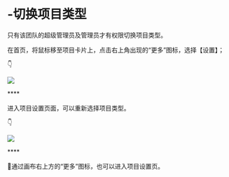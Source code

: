 # -切换项目类型

只有该团队的超级管理员及管理员才有权限切换项目类型。 

在首页，将鼠标移至项目卡片上，点击右上角出现的“更多”图标，选择【设置】； 

👇

![](https://images-cdn.shimo.im/2q7vFNB9TP0FcJJJ/6.png!thumbnail)

\*\*\*\*

进入项目设置页面，可以重新选择项目类型。 

👇

![](https://images-cdn.shimo.im/TdntSO0E20ou2nak/7.png!thumbnail)

\*\*\*\*

💌通过画布右上方的“更多”图标，也可以进入项目设置页。 

